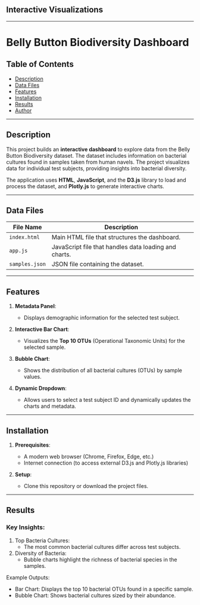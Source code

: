 ## Interactive Visualizations
---

# Belly Button Biodiversity Dashboard

## Table of Contents
- [Description](#description)
- [Data Files](#data-files)
- [Features](#features)
- [Installation](#installation)
- [Results](#results)
- [Author](#author)

---

## Description

This project builds an **interactive dashboard** to explore data from the Belly Button Biodiversity dataset. The dataset includes information on bacterial cultures found in samples taken from human navels. The project visualizes data for individual test subjects, providing insights into bacterial diversity.

The application uses **HTML**, **JavaScript**, and the **D3.js** library to load and process the dataset, and **Plotly.js** to generate interactive charts.

---

## Data Files

| File Name         | Description                                           |
|-------------------|-------------------------------------------------------|
| `index.html`      | Main HTML file that structures the dashboard.         |
| `app.js`          | JavaScript file that handles data loading and charts. |
| `samples.json`    | JSON file containing the dataset.                     |

---

## Features

1. **Metadata Panel**:
   - Displays demographic information for the selected test subject.

2. **Interactive Bar Chart**:
   - Visualizes the **Top 10 OTUs** (Operational Taxonomic Units) for the selected sample.

3. **Bubble Chart**:
   - Shows the distribution of all bacterial cultures (OTUs) by sample values.

4. **Dynamic Dropdown**:
   - Allows users to select a test subject ID and dynamically updates the charts and metadata.

---

## Installation

1. **Prerequisites**:
   - A modern web browser (Chrome, Firefox, Edge, etc.)
   - Internet connection (to access external D3.js and Plotly.js libraries)

2. **Setup**:
   - Clone this repository or download the project files.
---

## Results

### Key Insights:

1.	Top Bacteria Cultures:
      - The most common bacterial cultures differ across test subjects.
2.	Diversity of Bacteria:
      - Bubble charts highlight the richness of bacterial species in the samples.

Example Outputs:
   - Bar Chart: Displays the top 10 bacterial OTUs found in a specific sample.
   - Bubble Chart: Shows bacterial cultures sized by their abundance.